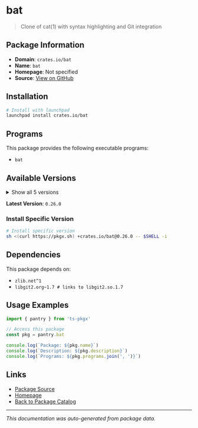 # bat

> Clone of cat(1) with syntax highlighting and Git integration

## Package Information

- **Domain**: `crates.io/bat`
- **Name**: `bat`
- **Homepage**: Not specified
- **Source**: [View on GitHub](https://github.com/pkgxdev/pantry/tree/main/projects/crates.io/bat/package.yml)

## Installation

```bash
# Install with launchpad
launchpad install crates.io/bat
```

## Programs

This package provides the following executable programs:

- `bat`

## Available Versions

<details>
<summary>Show all 5 versions</summary>

- `0.26.0`, `0.25.0`, `0.24.0`, `0.23.0`, `0.22.1`

</details>

**Latest Version**: `0.26.0`

### Install Specific Version

```bash
# Install specific version
sh <(curl https://pkgx.sh) +crates.io/bat@0.26.0 -- $SHELL -i
```

## Dependencies

This package depends on:

- `zlib.net^1`
- `libgit2.org~1.7 # links to libgit2.so.1.7`

## Usage Examples

```typescript
import { pantry } from 'ts-pkgx'

// Access this package
const pkg = pantry.bat

console.log(`Package: ${pkg.name}`)
console.log(`Description: ${pkg.description}`)
console.log(`Programs: ${pkg.programs.join(', ')}`)
```

## Links

- [Package Source](https://github.com/pkgxdev/pantry/tree/main/projects/crates.io/bat/package.yml)
- [Homepage](#)
- [Back to Package Catalog](../../../package-catalog.md)

---

*This documentation was auto-generated from package data.*
